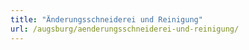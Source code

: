 ```yaml
---
title: "Änderungsschneiderei und Reinigung"
url: /augsburg/aenderungsschneiderei-und-reinigung/
---
```

